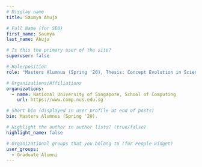 ```yaml
---
# Display name
title: Saumya Ahuja

# Full Name (for SEO) 
first_name: Saumya
last_name: Ahuja

# Is this the primary user of the site?
superuser: false

# Role/position
role: "Masters Alumnus (Spring '20), Thesis: Concept Evolution in Scientific Literature."

# Organizations/Affiliations
organizations:
  - name: National University of Singapore, School of Computing
    url: https://www.comp.nus.edu.sg

# Short bio (displayed in user profile at end of posts)
bio: Masters Alumnus (Spring '20). 

# Highlight the author in author lists? (true/false)
highlight_name: false

# Organizational groups that you belong to (for People widget)
user_groups:
  - Graduate Alumni
---
```

